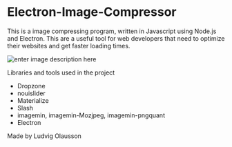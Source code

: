 # Electron-Image-Compressor

This is a image compressing program, written in Javascript using Node.js and Electron.
This are a useful tool for web developers that need to optimize their websites and get faster loading times.

![enter image description here](https://i.ibb.co/dM3VDMs/Capture.png)

Libraries and tools used in the project

 - Dropzone
 - nouislider
 - Materialize
 - Slash
 - imagemin, imagemin-Mozjpeg, imagemin-pngquant
 - Electron


Made by Ludvig Olausson
